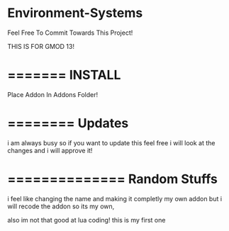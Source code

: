 Environment-Systems
======================

Feel Free To Commit Towards This Project!

THIS IS FOR GMOD 13!


=======
INSTALL
=======
Place Addon In Addons Folder!



========
Updates
========

i am always busy so if you want to update this feel free
i will look at the changes and i will approve it!



==============
Random Stuffs
==============

i feel like changing the name and making it completly my own addon
but i will recode the addon so its my own,

also im not that good at lua coding! this is my first one
